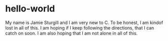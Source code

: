 # hello-world
My name is Jamie Sturgill and I am very new to C. To be honest, I am kindof lost in all of this. I am hoping if I keep following the directions, that I can catch on soon. I am also hoping that I am not alone in all of this.
